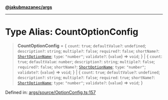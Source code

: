 [**@jakubmazanec/args**](../README.md)

---

# Type Alias: CountOptionConfig

> **CountOptionConfig** = \{ `count`: `true`; `defaultValue?`: `undefined`; `description?`:
> `string`; `multiple?`: `false`; `required?`: `false`; `shortName?`:
> [`ShortOptionName`](ShortOptionName.md); `type`: `"number"`; `validate?`: (`value`) => `void`; \}
> \| \{ `count`: `true`; `defaultValue`: `number`; `description?`: `string`; `multiple?`: `false`;
> `required?`: `false`; `shortName?`: [`ShortOptionName`](ShortOptionName.md); `type`: `"number"`;
> `validate?`: (`value`) => `void`; \} \| \{ `count`: `true`; `defaultValue?`: `undefined`;
> `description?`: `string`; `multiple?`: `false`; `required`: `true`; `shortName?`:
> [`ShortOptionName`](ShortOptionName.md); `type`: `"number"`; `validate?`: (`value`) => `void`; \}

Defined in:
[args/source/OptionConfig.ts:157](https://github.com/jakubmazanec/tools/blob/acfa246dbb1035f65efb7fa114167a3cbefca108/packages/args/source/OptionConfig.ts#L157)
